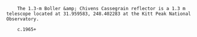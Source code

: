 
        The 1.3-m Boller &amp; Chivens Cassegrain reflector is a 1.3 m telescope located at 31.959583, 248.402283 at the Kitt Peak National Observatory.
        
        c.1965+
        